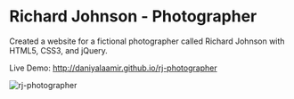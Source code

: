 # Richard Johnson - Photographer
Created a website for a fictional photographer called Richard Johnson with HTML5, CSS3, and jQuery. 

Live Demo: http://daniyalaamir.github.io/rj-photographer

![rj-photographer](https://cloud.githubusercontent.com/assets/11576208/9770210/e0a6c226-56fc-11e5-9c8c-c084b4a37626.png)
